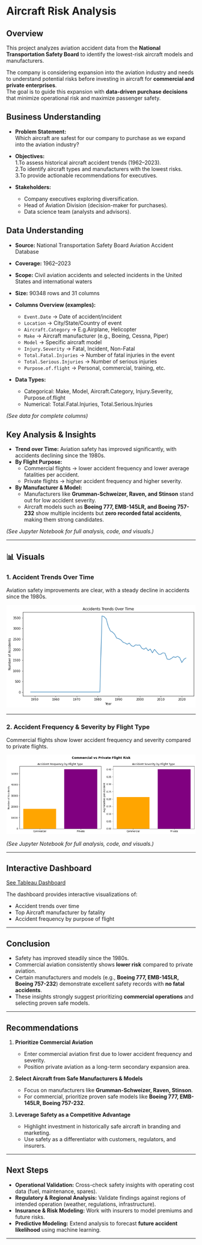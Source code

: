 # Aircraft Risk Analysis

## Overview
This project analyzes aviation accident data from the **National Transportation Safety Board** to identify the lowest-risk aircraft models and manufacturers.  

The company is considering expansion into the aviation industry and needs to understand potential risks before investing in aircraft for **commercial and private enterprises**.  
The goal is to guide this expansion with **data-driven purchase decisions** that minimize operational risk and maximize passenger safety.  



## Business Understanding
- **Problem Statement:**  
  Which aircraft are safest for our company to purchase as we expand into the aviation industry?

- **Objectives:**  
  1.To assess historical aircraft accident trends (1962–2023).  
  2.To identify aircraft types and manufacturers with the lowest risks.  
  3.To provide actionable recommendations for executives.  

- **Stakeholders:**  
  - Company executives exploring diversification.  
  - Head of Aviation Division (decision-maker for purchases).  
  - Data science team (analysts and advisors).  



## Data Understanding
- **Source:** National Transportation Safety Board Aviation Accident Database  
- **Coverage:** 1962–2023  
- **Scope:** Civil aviation accidents and selected incidents in the United States and international waters  

- **Size:** 90348 rows and 31 columns

- **Columns Overview (examples):**  
  - `Event.Date` → Date of accident/incident  
  - `Location` → City/State/Country of event  
  - `Aircraft.Category` → E.g.Airplane, Helicopter
  - `Make` → Aircraft manufacturer (e.g., Boeing, Cessna, Piper)  
  - `Model` → Specific aircraft model  
  - `Injury.Severity` → Fatal, Incident, Non-Fatal  
  - `Total.Fatal.Injuries` → Number of fatal injuries in the event  
  - `Total.Serious.Injuries` → Number of serious injuries
  - `Purpose.of.flight` → Personal, commercial, training, etc.  

- **Data Types:**  
  - Categorical: Make, Model, Aircraft.Category, Injury.Severity, Purpose.of.flight  
  - Numerical: Total.Fatal.Injuries, Total.Serious.Injuries

*(See data for complete columns)*

## Key Analysis & Insights
- **Trend over Time:** Aviation safety has improved significantly, with accidents declining since the 1980s.  
- **By Flight Purpose:**  
  - Commercial flights → lower accident frequency and lower average fatalities per accident.  
  - Private flights → higher accident frequency and higher severity.  
- **By Manufacturer & Model:**  
  - Manufacturers like **Grumman-Schweizer, Raven, and Stinson** stand out for low accident severity.  
  - Aircraft models such as **Boeing 777, EMB-145LR, and Boeing 757-232** show multiple incidents but **zero recorded fatal accidents**, making them strong candidates.  

*(See Jupyter Notebook for full analysis, code, and visuals.)*

---

## 📊 Visuals

### 1. Accident Trends Over Time  
Aviation safety improvements are clear, with a steady decline in accidents since the 1980s.  

![Accident Trends Over Time](images/accident_trends.png)  

---

### 2. Accident Frequency & Severity by Flight Type  
Commercial flights show lower accident frequency and severity compared to private flights.  

![Frequency and Severity by Flight Type](images/frequency_severity.png)  


*(See Jupyter Notebook for full analysis, code, and visuals.)*


---



## Interactive Dashboard
[See Tableau Dashboard](https://public.tableau.com/app/profile/mwanaisha.joho/viz/Book1_17586223399890/Dashboard1?publish=yes) 

The dashboard provides interactive visualizations of:  
- Accident trends over time  
- Top Aircraft manufacturer by fatality
- Accident frequency by purpose of flight

---

## Conclusion
- Safety has improved steadily since the 1980s.  
- Commercial aviation consistently shows **lower risk** compared to private aviation.  
- Certain manufacturers and models (e.g., **Boeing 777, EMB-145LR, Boeing 757-232**) demonstrate excellent safety records with **no fatal accidents**.  
- These insights strongly suggest prioritizing **commercial operations** and selecting proven safe models.  

---

## Recommendations
1. **Prioritize Commercial Aviation**  
   - Enter commercial aviation first due to lower accident frequency and severity.  
   - Position private aviation as a long-term secondary expansion area.  

2. **Select Aircraft from Safe Manufacturers & Models**  
   - Focus on manufacturers like **Grumman-Schweizer, Raven, Stinson**.  
   - For commercial, prioritize proven safe models like **Boeing 777, EMB-145LR, Boeing 757-232**.  

3. **Leverage Safety as a Competitive Advantage**  
   - Highlight investment in historically safe aircraft in branding and marketing.  
   - Use safety as a differentiator with customers, regulators, and insurers.  

---

## Next Steps
- **Operational Validation:** Cross-check safety insights with operating cost data (fuel, maintenance, spares).  
- **Regulatory & Regional Analysis:** Validate findings against regions of intended operation (weather, regulations, infrastructure).  
- **Insurance & Risk Modeling:** Work with insurers to model premiums and future risks.  
- **Predictive Modeling:** Extend analysis to forecast **future accident likelihood** using machine learning.  

---
